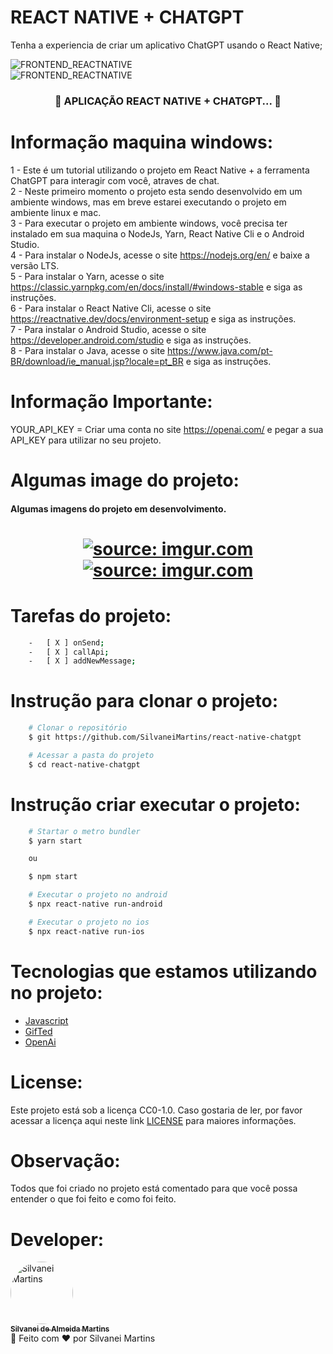 # REACT NATIVE + CHATGPT

Tenha a experiencia de criar um aplicativo ChatGPT usando o React Native;

![FRONTEND_REACTNATIVE](https://img.shields.io/badge/FRONTEND-REACTNATIVE-blue.svg)
<br />
![FRONTEND_REACTNATIVE](https://i.imgur.com/DImnsk5.png)

<h3 align="center">
	🚧  APLICAÇÃO REACT NATIVE + CHATGPT...  🚧
</h3>

# Informação maquina windows:
1 - Este é um tutorial utilizando o projeto em React Native + a ferramenta ChatGPT para interagir com você, atraves de chat. </br>
2 - Neste primeiro momento o projeto esta sendo desenvolvido em um ambiente windows, mas em breve estarei executando o projeto em
ambiente linux e mac.</br>
3 - Para executar o projeto em ambiente windows, você precisa ter instalado em sua maquina o NodeJs, Yarn, React Native Cli e o Android Studio.</br>
4 - Para instalar o NodeJs, acesse o site https://nodejs.org/en/ e baixe a versão LTS.</br>
5 - Para instalar o Yarn, acesse o site https://classic.yarnpkg.com/en/docs/install/#windows-stable e siga as instruções.</br>
6 - Para instalar o React Native Cli, acesse o site https://reactnative.dev/docs/environment-setup e siga as instruções.</br>
7 - Para instalar o Android Studio, acesse o site https://developer.android.com/studio e siga as instruções.</br>
8 - Para instalar o Java, acesse o site https://www.java.com/pt-BR/download/ie_manual.jsp?locale=pt_BR e siga as instruções.

# Informação Importante:

YOUR_API_KEY = Criar uma conta no site https://openai.com/ e pegar a sua API_KEY para utilizar no seu projeto.

# Algumas image do projeto:
<h4 align="left">
	Algumas imagens do projeto em desenvolvimento.
</h4>

<h1 align="center">
 	<a href="https://imgur.com/wm30rXs"><img src="https://i.imgur.com/wm30rXs.png" title="source: imgur.com" /></a>
	<br />
	<a href="https://imgur.com/mV5QGP9"><img src="https://i.imgur.com/mV5QGP9.png" title="source: imgur.com" /></a>
	<br />
</h1>

# Tarefas do projeto:
```bash
    -   [ X ] onSend;
    -   [ X ] callApi;
    -   [ X ] addNewMessage;
```

# Instrução para clonar o projeto:
```bash
    # Clonar o repositório
    $ git https://github.com/SilvaneiMartins/react-native-chatgpt

    # Acessar a pasta do projeto
    $ cd react-native-chatgpt
```

# Instrução criar executar o projeto:
```bash
    # Startar o metro bundler
    $ yarn start

    ou

    $ npm start

    # Executar o projeto no android
    $ npx react-native run-android

    # Executar o projeto no ios
    $ npx react-native run-ios
```

# Tecnologias que estamos utilizando no projeto:
-   [Javascript](https://developer.mozilla.org/pt-BR/docs/Web/JavaScript)
-   [GifTed](https://github.com/FaridSafi/react-native-gifted-chat)
-   [OpenAi](https://platform.openai.com/docs/introduction)

# License:
Este projeto está sob a licença CC0-1.0. Caso gostaria de ler, por favor acessar a licença aqui neste link [LICENSE](https://github.com/SilvaneiMartins/react-native-chatgpt/blob/master/LICENSE) para maiores informações.

# Observação:

Todos que foi criado no projeto está comentado para que você possa entender o que foi feito e como foi feito.

# Developer:
<a href="https://github.com/SilvaneiMartins">
    <img
        style="border-radius:50%"
        src="https://github.com/SilvaneiMartins.png"
        width="100px;"
        alt="Silvanei Martins"
    />
    <br />
    <sub>
        <b>Silvanei de Almeida Martins</b>
    </sub>
    <br />
</a>
    🚀
 </a>
Feito com ❤️ por Silvanei Martins
